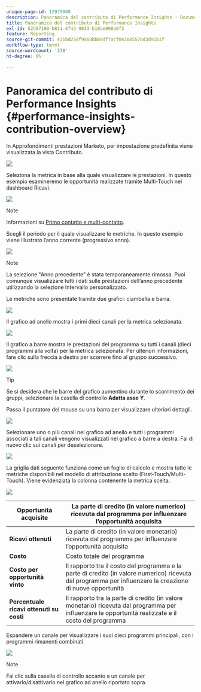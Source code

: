 ```yaml
---
unique-page-id: 12979008
description: Panoramica del contributo di Performance Insights - Documenti Marketo - Documentazione del prodotto
title: Panoramica del contributo di Performance Insights
exl-id: 52d97100-b811-4f43-9833-b18ae098a0f3
feature: Reporting
source-git-commit: 431bd258f9a68bbb9df7acf043085578d3d91b1f
workflow-type: tm+mt
source-wordcount: '378'
ht-degree: 0%

---
```


# Panoramica del contributo di Performance Insights {#performance-insights-contribution-overview}

In Approfondimenti prestazioni Marketo, per impostazione predefinita viene visualizzata la vista Contributo.

![](assets/one-1.png)

Seleziona la metrica in base alla quale visualizzare le prestazioni. In questo esempio esamineremo le opportunità realizzate tramite Multi-Touch nel dashboard Ricavi.

![](assets/2.png)

>[!NOTE]
>
>Informazioni su [Primo contatto e multi-contatto](/help/marketo/product-docs/reporting/revenue-cycle-analytics/revenue-tools/attribution/understanding-attribution.md).

Scegli il periodo per il quale visualizzare le metriche. In questo esempio viene illustrato l’anno corrente (progressivo anno).

![](assets/3-1.png)

>[!NOTE]
>
>La selezione &quot;Anno precedente&quot; è stata temporaneamente rimossa. Puoi comunque visualizzare tutti i dati sulle prestazioni dell’anno precedente utilizzando la selezione Intervallo personalizzato.

Le metriche sono presentate tramite due grafici: ciambella e barra.

![](assets/four.png)

Il grafico ad anello mostra i primi dieci canali per la metrica selezionata.

![](assets/5-1.png)

Il grafico a barre mostra le prestazioni del programma su tutti i canali (dieci programmi alla volta) per la metrica selezionata. Per ulteriori informazioni, fare clic sulla freccia a destra per scorrere fino al gruppo successivo.

![](assets/six.png)

>[!TIP]
>
>Se si desidera che le barre del grafico aumentino durante lo scorrimento dei gruppi, selezionare la casella di controllo **Adatta asse Y**.

Passa il puntatore del mouse su una barra per visualizzare ulteriori dettagli.

![](assets/seven.png)

Selezionare uno o più canali nel grafico ad anello e tutti i programmi associati a tali canali vengono visualizzati nel grafico a barre a destra. Fai di nuovo clic sui canali per deselezionare.

![](assets/eight.png)

La griglia dati seguente funziona come un foglio di calcolo e mostra tutte le metriche disponibili nel modello di attribuzione scelto (First-Touch/Multi-Touch). Viene evidenziata la colonna contenente la metrica scelta.

![](assets/9.png)

| **Opportunità acquisite** | La parte di credito (in valore numerico) ricevuta dal programma per influenzare l’opportunità acquisita |
|---|---|
| **Ricavi ottenuti** | La parte di credito (in valore monetario) ricevuta dal programma per influenzare l’opportunità acquisita |
| **Costo** | Costo totale del programma |
| **Costo per opportunità vinto** | Il rapporto tra il costo del programma e la parte di credito (in valore numerico) ricevuta dal programma per influenzare la creazione di nuove opportunità |
| **Percentuale ricavi ottenuti su costi** | Il rapporto tra la parte di credito (in valore monetario) ricevuta dal programma per influenzare le opportunità realizzate e il costo del programma |

Espandere un canale per visualizzare i suoi dieci programmi principali, con i programmi rimanenti combinati.

![](assets/10.png)

>[!NOTE]
>
>Fai clic sulla casella di controllo accanto a un canale per attivarlo/disattivarlo nel grafico ad anello riportato sopra.
